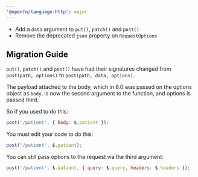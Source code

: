 ```yaml
---
'@openfn/language-http': major
---
```


- Add a `data` argument to `put()`, `patch()` and `post()`
- Remove the deprecated `json` property on `RequestOptions`

## Migration Guide

`put()`, `patch()` and `post()` have had their signatures changed from
`post(path, options)` to `post(path, data, options)`.

The payload attached to the body, which in 6.0 was passed on the options object
as `body`, is now the second argument to the function, and options is passed
third.

So if you used to do this:

```js
post('/patient', { body: $.patient });
```

You must edit your code to do this:

```js
post('/patient', $.patient);
```

You can still pass options to the request via the third argument:

```js
post('/patient', $.patient, { query: $.query, headers: $.headers });
```
